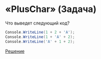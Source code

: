 # «PlusChar» (Задача)

Что выведет следующий код?

```cs
Console.WriteLine(1 + 2 + 'A');
Console.WriteLine(1 + 'A' + 2);
Console.WriteLine('A' + 1 + 2);
```

[Решение](./PlusChar-S.md)